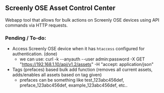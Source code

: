 ## Screenly OSE Asset Control Center

Webapp tool that allows for bulk actions on Screenly OSE devices using API commands via HTTP requests.

### Pending / To-do:

- Access Screenly OSE device when it has `htaccess` configured for authentication. (done)  
  - we can use: curl -k --anyauth --user admin:password -X GET "https://192.168.1.10/api/v1.2/assets" -H  "accept: application/json"  
- Tags (prefaces) based bulk add function (removes all current assets, adds/enables all assets based on tag given)
  - prefaces can be something like test_123abc456def, preface_123abc456def, example_123abc456def, etc..
